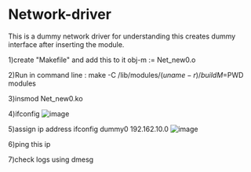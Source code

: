 # Network-driver
This is a dummy network driver for understanding this creates dummy interface after inserting the module.

1)create "Makefile" and add this to it
obj-m := Net_new0.o

2)Run in command line :
make -C /lib/modules/$(uname -r)/build M=$PWD modules

3)insmod Net_new0.ko


4)ifconfig
![image](https://user-images.githubusercontent.com/31912867/219359222-455b1dd0-d959-4780-bdaa-4ed6fcbcf7ee.png)


5)assign ip address
ifconfig dummy0 192.162.10.0
![image](https://user-images.githubusercontent.com/31912867/219359539-4eea6faa-6b9b-4a08-afe2-953a7e6c0c56.png)

6)ping this ip

7)check logs using dmesg 
